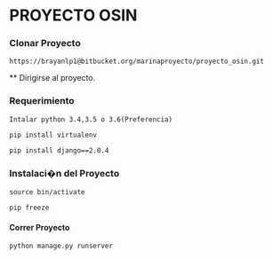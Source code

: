 # PROYECTO OSIN
### Clonar Proyecto
```
https://brayanlp1@bitbucket.org/marinaproyecto/proyecto_osin.git
```
** Dirigirse al proyecto.
### Requerimiento
```
Intalar python 3.4,3.5 o 3.6(Preferencia)
```
```
pip install virtualenv
```
```
pip install django==2.0.4
```

### Instalaci�n del Proyecto
```
source bin/activate
```
```
pip freeze
```
#### Correr Proyecto
```
python manage.py runserver
```


